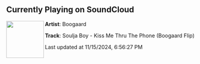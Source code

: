## Currently Playing on SoundCloud

[<img align="left" width="100" src="https://i1.sndcdn.com/artworks-XCxkznjtLzYPNPSP-tnf3ag-t500x500.jpg">](https://soundcloud.com/boogaardmusic/soulja-boy-kiss-me-thru-the-phone-boogaard-flip)

**Artist**: Boogaard 

**Track**: Soulja Boy - Kiss Me Thru The Phone (Boogaard Flip)

Last updated at 11/15/2024, 6:56:27 PM
